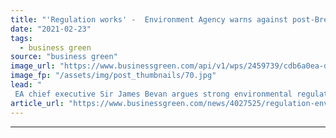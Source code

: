 ```yaml
---
title: "'Regulation works' -  Environment Agency warns against post-Brexit red tape bonfire"
date: "2021-02-23"
tags: 
  - business green
source: "business green"
image_url: "https://www.businessgreen.com/api/v1/wps/2459739/cdb6a0ea-df93-4dc6-bdc2-53b60ba0810e/1/iStock-667485134-environment-agency-van-185x114.jpg"
image_fp: "/assets/img/post_thumbnails/70.jpg"
lead: "
 EA chief executive Sir James Bevan argues strong environmental regulation crucial to post-pandemic economic recovery ..."
article_url: "https://www.businessgreen.com/news/4027525/regulation-environment-agency-warns-post-brexit-red-tape-bonfire"
---
```


---
